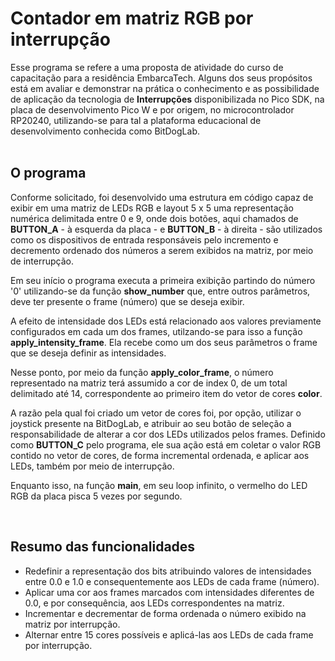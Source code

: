 # Contador em matriz RGB por interrupção
    


Esse programa se refere a uma proposta de atividade do curso de capacitação para a residência EmbarcaTech. Alguns dos seus propósitos está em avaliar e demonstrar na prática o conhecimento e as possibilidade de aplicação da tecnologia de **Interrupções** disponibilizada no Pico SDK, na placa de desenvolvimento Pico W e por origem, no microcontrolador RP20240, utilizando-se para tal a plataforma educacional de desenvolvimento conhecida como BitDogLab.<br><br>


## O programa

Conforme solicitado, foi desenvolvido uma estrutura em código capaz de exibir em uma matriz de LEDs RGB e layout 5 x 5 uma representação numérica delimitada entre 0 e 9, onde dois botões, aqui chamados de **BUTTON_A** - à esquerda da placa - e **BUTTON_B** - à direita - são utilizados como os dispositivos de entrada responsáveis pelo incremento e decremento ordenado dos números a serem exibidos na matriz, por meio de interrupção.

Em seu início o programa executa a primeira exibição partindo do número '0' utilizando-se da função **show_number** que, entre outros parâmetros, deve ter presente o frame (número) que se deseja exibir. 

A efeito de intensidade dos LEDs está relacionado aos valores previamente configurados em cada um dos frames, utilzando-se para isso a função **apply_intensity_frame**. Ela recebe como um dos seus parâmetros o frame que se deseja definir as intensidades. 

Nesse ponto, por meio da função **apply_color_frame**, o número representado na matriz terá assumido a cor de index 0, de um total delimitado até 14, correspondente ao primeiro item do vetor de cores **color**. 
 
A razão pela qual foi criado um vetor de cores foi, por opção, utilizar o joystick presente na BitDogLab, e atribuir ao seu botão de seleção a responsabilidade de alterar a cor dos LEDs utilizados pelos frames. 
Definido como **BUTTON_C** pelo programa, ele sua ação está em coletar o valor RGB contido no vetor de cores, de forma incremental ordenada, e aplicar aos LEDs, também por meio de interrupção.

Enquanto isso, na função **main**, em seu loop infinito, o vermelho do LED RGB da placa pisca 5 vezes por segundo.

<br>
 
## Resumo das funcionalidades

- Redefinir a representação dos bits atribuindo valores de intensidades entre 0.0 e 1.0 e consequentemente aos LEDs de cada frame (número).
- Aplicar uma cor aos frames marcados com intensidades diferentes de 0.0, e por consequência, aos LEDs correspondentes na matriz.
- Incrementar e decrementar de forma ordenada o número exibido na matriz por interrupção.
- Alternar entre 15 cores possíveis e aplicá-las aos LEDs de cada frame por interrupção.
